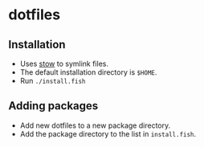 dotfiles
========

Installation
------------

* Uses [stow](https://www.gnu.org/software/stow/) to symlink files.
* The default installation directory is `$HOME`.
* Run `./install.fish`

Adding packages
---------------

* Add new dotfiles to a new package directory.
* Add the package directory to the list in `install.fish`.